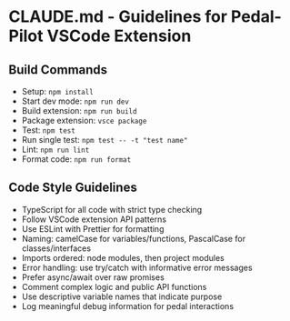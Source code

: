 # CLAUDE.md - Guidelines for Pedal-Pilot VSCode Extension

## Build Commands
- Setup: `npm install`
- Start dev mode: `npm run dev`
- Build extension: `npm run build`
- Package extension: `vsce package`
- Test: `npm test`
- Run single test: `npm test -- -t "test name"`
- Lint: `npm run lint`
- Format code: `npm run format`

## Code Style Guidelines
- TypeScript for all code with strict type checking
- Follow VSCode extension API patterns
- Use ESLint with Prettier for formatting
- Naming: camelCase for variables/functions, PascalCase for classes/interfaces
- Imports ordered: node modules, then project modules
- Error handling: use try/catch with informative error messages
- Prefer async/await over raw promises
- Comment complex logic and public API functions
- Use descriptive variable names that indicate purpose
- Log meaningful debug information for pedal interactions